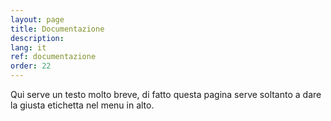 ```yaml
---
layout: page
title: Documentazione
description: 
lang: it
ref: documentazione
order: 22
---
```


Qui serve un testo molto breve, di fatto questa pagina serve soltanto a dare la giusta etichetta nel menu in alto.